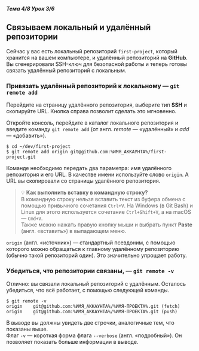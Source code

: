 __*Тема 4/8 Урок 3/6*__  
## Связываем локальный и удалённый репозитории  

Сейчас у вас есть локальный репозиторий `first-project`, который хранится на вашем компьютере, и удалённый репозиторий на __GitHub__. Вы сгенерировали SSH-ключ для безопасной работы и теперь готовы связать удалённый репозиторий с локальным.  

### Привязать удалённый репозиторий к локальному — `git remote add`  

Перейдите на страницу удалённого репозитория, выберите тип __SSH__ и скопируйте URL. Кнопка справа позволит сделать это мгновенно.  

Откройте консоль, перейдите в каталог локального репозитория и введите команду `git remote add` (от англ. *remote* — «удалённый» и *add* — «добавить»).  
```
$ cd ~/dev/first-project
$ git remote add origin git@github.com:%ИМЯ_АККАУНТА%/first-project.git  
```

Команде необходимо передать два параметра: имя удалённого репозитория и его URL. В качестве имени используйте слово `origin`. А URL вы скопировали со страницы удалённого репозитория.

>💡 __Как выполнить вставку в командную строку?__  
В командную строку нельзя вставить текст из буфера обмена с помощью привычного сочетания `Ctrl+V`. На Windows (в Git Bash) и Linux для этого используется сочетание `Ctrl+Shift+V`, а на macOS — `Cmd+V`.  
Также можно нажать правую кнопку мыши и выбрать пункт __Paste__ (англ. «вставить») в выпадающем меню.  

`origin` (англ. «источник») — стандартный псевдоним, с помощью которого можно обращаться к главному удалённому репозиторию (обычно такой репозиторий один). Это значительно упрощает работу.  

### Убедиться, что репозитории связаны, — `git remote -v`   

Отлично: вы связали локальный репозиторий с удалённым. Осталось убедиться, что всё работает, с помощью следующей команды.  
```
$ git remote -v
origin    git@github.com:%ИМЯ_АККАУНТА%/%ИМЯ-ПРОЕКТА%.git (fetch)
origin    git@github.com:%ИМЯ_АККАУНТА%/%ИМЯ-ПРОЕКТА%.git (push) 
```

В выводе вы должны увидеть две строчки, аналогичные тем, что показаны выше.  
Флаг `-v` — короткая форма флага `--verbose` (англ. «подробный»). Он позволяет показать больше информации в выводе.

